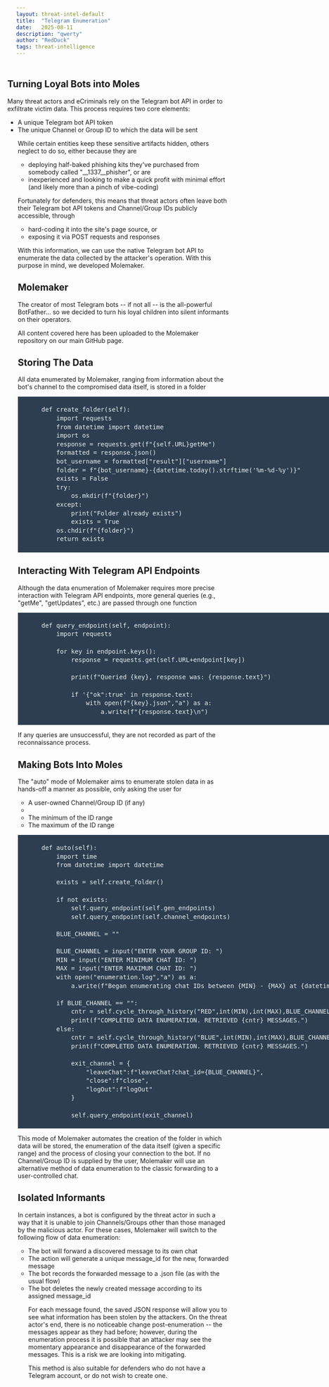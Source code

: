 ```yaml
---
layout: threat-intel-default
title:  "Telegram Enumeration"
date:   2025-08-11
description: "qwerty"
author: "RedDuck"
tags: threat-intelligence
---
```


<style>
    pre{
  counter-reset:line-numbering;
  background:#2c3e50;
  padding:20px 20px 20px 20px;
  width:700px;
  color:#ecf0f1;
  line-height:140%;
    .line::before {
      content: counter(line-numbering);
      counter-increment: line-numbering;
      padding-right: 1em;
      /* space after numbers */
      padding-left:8px;
      width: 1.5em;
      text-align: right;
      opacity: 0.5;
      color:white;
  }
}
</style>

<h2> Turning Loyal Bots into Moles </h2>

Many threat actors and eCriminals rely on the Telegram bot API in order to exfiltrate victim data. This process requires two core elements:
<ul>
    <li> A unique Telegram bot API token </li>
    <li> The unique Channel or Group ID to which the data will be sent </li> 
    
While certain entities keep these sensitive artifacts hidden, others neglect to do so, either because they are
<ul>
    <li> deploying half-baked phishing kits they've purchased from somebody called "__1337__phisher", or are</li>
    <li> inexperienced and looking to make a quick profit with minimal effort (and likely more than a pinch of vibe-coding) </li>
</ul>

Fortunately for defenders, this means that threat actors often leave both their Telegram bot API tokens and Channel/Group IDs publicly accessible, through
<ul>
    <li> hard-coding it into the site's page source, or </li>
    <li> exposing it via POST requests and responses </li>
</ul>

With this information, we can use the native Telegram bot API to enumerate the data collected by the attacker's operation. With this purpose in mind, we developed Molemaker.

<h2> Molemaker </h2>

The creator of most Telegram bots -- if not all -- is the all-powerful BotFather... so we decided to turn his loyal children into silent informants on their operators.

All content covered here has been uploaded to the Molemaker repository on our main GitHub page.

<h2> Storing The Data </h2>

All data enumerated by Molemaker, ranging from information about the bot's channel to the compromised data itself, is stored in a folder

<pre>
    def create_folder(self):
        import requests
        from datetime import datetime
        import os
        response = requests.get(f"{self.URL}getMe")
        formatted = response.json()
        bot_username = formatted["result"]["username"]
        folder = f"{bot_username}-{datetime.today().strftime('%m-%d-%y')}"
        exists = False
        try:
            os.mkdir(f"{folder}")
        except:
            print("Folder already exists")
            exists = True
        os.chdir(f"{folder}")
        return exists
</pre>

<h2> Interacting With Telegram API Endpoints </h2>

Although the data enumeration of Molemaker requires more precise interaction with Telegram API endpoints, more general queries (e.g., "getMe", "getUpdates", etc.) are passed through one function

<pre>
    def query_endpoint(self, endpoint):
        import requests

        for key in endpoint.keys():
            response = requests.get(self.URL+endpoint[key])

            print(f"Queried {key}, response was: {response.text}")

            if '{"ok":true' in response.text:
                with open(f"{key}.json","a") as a:
                    a.write(f"{response.text}\n") 
</pre>

If any queries are unsuccessful, they are not recorded as part of the reconnaissance process.

<h2> Making Bots Into Moles </h2>

The "auto" mode of Molemaker aims to enumerate stolen data in as hands-off a manner as possible, only asking the user for
<ul>
    <li> A user-owned Channel/Group ID (if any) <li>
    <li> The minimum of the ID range </li>
    <li> The maximum of the ID range </li>
</ul>

<pre>
    def auto(self):
        import time
        from datetime import datetime

        exists = self.create_folder()

        if not exists:
            self.query_endpoint(self.gen_endpoints)
            self.query_endpoint(self.channel_endpoints)
            
        BLUE_CHANNEL = ""

        BLUE_CHANNEL = input("ENTER YOUR GROUP ID: ")
        MIN = input("ENTER MINIMUM CHAT ID: ")
        MAX = input("ENTER MAXIMUM CHAT ID: ")
        with open("enumeration.log","a") as a:
            a.write(f"Began enumerating chat IDs between {MIN} - {MAX} at {datetime.now().strftime('%Y-%m-%d %H:%M:%S')}\n")

        if BLUE_CHANNEL == "":
            cntr = self.cycle_through_history("RED",int(MIN),int(MAX),BLUE_CHANNEL)
            print(f"COMPLETED DATA ENUMERATION. RETRIEVED {cntr} MESSAGES.")
        else:
            cntr = self.cycle_through_history("BLUE",int(MIN),int(MAX),BLUE_CHANNEL)
            print(f"COMPLETED DATA ENUMERATION. RETRIEVED {cntr} MESSAGES.")

            exit_channel = {
                "leaveChat":f"leaveChat?chat_id={BLUE_CHANNEL}",
                "close":f"close",
                "logOut":f"logOut"
            }

            self.query_endpoint(exit_channel)
</pre>

This mode of Molemaker automates the creation of the folder in which data will be stored, the enumeration of the data itself (given a specific range) and the process of closing your connection to the bot. If no Channel/Group ID is supplied by the user, Molemaker will use an alternative method of data enumeration to the classic forwarding to a user-controlled chat.

<h2> Isolated Informants </h2>

In certain instances, a bot is configured by the threat actor in such a way that it is unable to join Channels/Groups other than those managed by the malicious actor. For these cases, Molemaker will switch to the following flow of data enumeration:
<ul>
    <li> The bot will forward a discovered message to its own chat </li>
    <li> The action will generate a unique message_id for the new, forwarded message </li>
    <li> The bot records the forwarded message to a .json file (as with the usual flow) </li>
    <li> The bot deletes the newly created message according to its assigned message_id </li>

For each message found, the saved JSON response will allow you to see what information has been stolen by the attackers. On the threat actor's end, there is no noticeable change post-enumeration -- the messages appear as they had before; however, during the enumeration process it is possible that an attacker may see the momentary appearance and disappearance of the forwarded messages. This is a risk we are looking into mitigating.

This method is also suitable for defenders who do not have a Telegram account, or do not wish to create one.

<script>
$("pre").html(function (index, html) {
    return html.replace(/^(.*)$/mg, "<span 
class=\"line\">$1</span>")
});
</script>